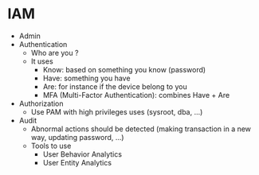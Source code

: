 # IAM 

- Admin
- Authentication
  - Who are you ? 
  - It uses
    - Know: based on something you know (password)
    - Have: something you have 
    - Are: for instance if the device belong to you
    - MFA (Multi-Factor Authentication): combines Have + Are
- Authorization
  - Use PAM with high privileges uses (sysroot, dba, ...)  
- Audit
  - Abnormal actions should be detected (making transaction in a new way, updating password, ...) 
  - Tools to use
    - User Behavior Analytics
    - User Entity Analytics